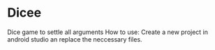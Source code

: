 # Dicee
Dice game to settle all arguments
How to use: Create a new project in android studio an replace the neccessary files.
